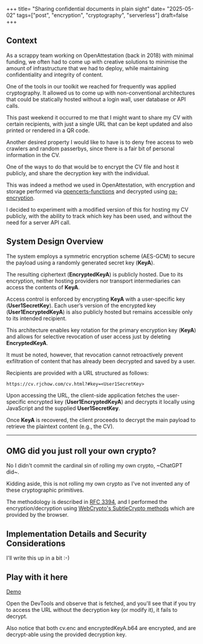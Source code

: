 +++
title= "Sharing confidential documents in plain sight"
date= "2025-05-02"
tags=["post", "encryption", "cryptography", "serverless"]
draft=false
+++
## Context 

As a scrappy team working on OpenAttestation (back in 2018) with minimal funding, we often had to come up with creative solutions to minimise the amount of infrastructure that we had to deploy, while maintaining confidentiality and integrity of content. 

One of the tools in our toolkit we reached for frequently was applied cryptography. It allowed us to come up with non-conventional architectures that could be statically hosted without a login wall, user database or API calls. 

This past weekend it occurred to me that I might want to share my CV with certain recipients, with just a single URL that can be kept updated and also printed or rendered in a QR code.

Another desired property I would like to have is to deny free access to web crawlers and random passerbys, since there is a fair bit of personal information in the CV.

One of the ways to do that would be to encrypt the CV file and host it publicly, and share the decryption key with the individual.

This was indeed a method we used in OpenAttestation, with encryption and storage performed via [opencerts-functions](https://github.com/OpenCerts/opencerts-functions#storage) and decrypted using [oa-encryption](https://github.com/Open-Attestation/oa-encryption).

I decided to experiment with a modified version of this for hosting my CV publicly, with the ability to track which key has been used, and without the need for a server API call.

## System Design Overview

The system employs a symmetric encryption scheme (AES-GCM) to secure the payload using a randomly generated secret key (**KeyA**).

The resulting ciphertext (**EncryptedKeyA**) is publicly hosted. Due to its encryption, neither hosting providers nor transport intermediaries can access the contents of **KeyA**.  

Access control is enforced by encrypting **KeyA** with a user-specific key (**User1SecretKey**). Each user’s version of the encrypted key (**User1EncryptedKeyA**) is also publicly hosted but remains accessible only to its intended recipient.

This architecture enables key rotation for the primary encryption key (**KeyA**) and allows for selective revocation of user access just by deleting **EncryptedKeyA**. 

It must be noted, however, that revocation cannot retroactively prevent exfiltration of content that has already been decrypted and saved by a user.

Recipients are provided with a URL structured as follows:

```
https://cv.rjchow.com/cv.html?#key=<User1SecretKey>
```

Upon accessing the URL, the client-side application fetches the user-specific encrypted key (**User1EncryptedKeyA**) and decrypts it locally using JavaScript and the supplied **User1SecretKey**.

Once **KeyA** is recovered, the client proceeds to decrypt the main payload to retrieve the plaintext content (e.g., the CV).

---

## OMG did you just roll your own crypto?

No I didn't commit the cardinal sin of rolling my own crypto, ~ChatGPT did~. 

Kidding aside, this is not rolling my own crypto as I've not invented any of these cryptographic primitives. 

The methodology is described in [RFC 3394](https://datatracker.ietf.org/doc/html/rfc3394), and I performed the encryption/decryption using [WebCrypto's SubtleCrypto methods](https://developer.mozilla.org/en-US/docs/Web/API/SubtleCrypto) which are provided by the browser. 

## Implementation Details and Security Considerations

I'll write this up in a bit :-)

## Play with it here

[Demo](/cv-encryption-demo/index.html#{"userSecretKey":"a28e9b1d97a8d15479d774354f75f3488f957571cdcf6ca793ffc2200169cdb2"})

Open the DevTools and observe that is fetched, and you'll see that if you try to access the URL without the decryption key (or modify it), it fails to decrypt. 

Also notice that both cv.enc and encryptedKeyA.b64 are encrypted, and are decrypt-able using the provided decryption key.